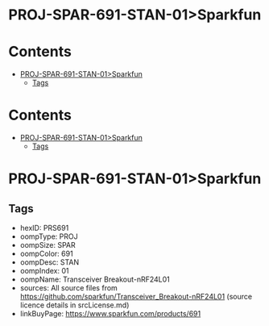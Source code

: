 
PROJ-SPAR-691-STAN-01>Sparkfun
==============================

Contents
========

* [PROJ-SPAR-691-STAN-01>Sparkfun](#proj-spar-691-stan-01sparkfun)
	* [Tags](#tags)

Contents
========

* [PROJ-SPAR-691-STAN-01>Sparkfun](#proj-spar-691-stan-01sparkfun)
	* [Tags](#tags)

# PROJ-SPAR-691-STAN-01>Sparkfun

## Tags

- hexID: PRS691
- oompType: PROJ
- oompSize: SPAR
- oompColor: 691
- oompDesc: STAN
- oompIndex: 01
- oompName: Transceiver Breakout-nRF24L01
- sources: All source files from https://github.com/sparkfun/Transceiver_Breakout-nRF24L01 (source licence details in srcLicense.md)
- linkBuyPage: https://www.sparkfun.com/products/691

